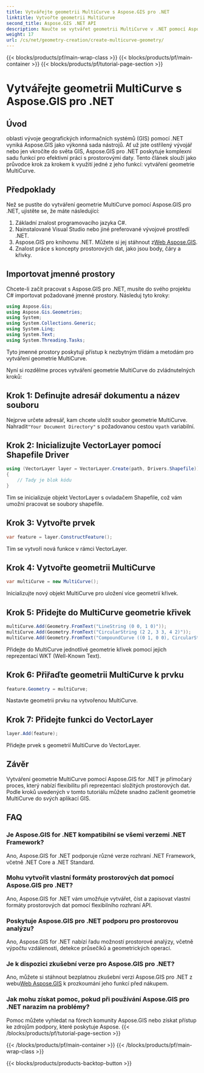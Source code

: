 ```yaml
---
title: Vytvářejte geometrii MultiCurve s Aspose.GIS pro .NET
linktitle: Vytvořte geometrii MultiCurve
second_title: Aspose.GIS .NET API
description: Naučte se vytvářet geometrii MultiCurve v .NET pomocí Aspose.GIS pro efektivní reprezentaci a analýzu prostorových dat.
weight: 17
url: /cs/net/geometry-creation/create-multicurve-geometry/
---
```


{{< blocks/products/pf/main-wrap-class >}}
{{< blocks/products/pf/main-container >}}
{{< blocks/products/pf/tutorial-page-section >}}

# Vytvářejte geometrii MultiCurve s Aspose.GIS pro .NET

## Úvod
oblasti vývoje geografických informačních systémů (GIS) pomocí .NET vyniká Aspose.GIS jako výkonná sada nástrojů. Ať už jste ostřílený vývojář nebo jen vkročíte do světa GIS, Aspose.GIS pro .NET poskytuje komplexní sadu funkcí pro efektivní práci s prostorovými daty. Tento článek slouží jako průvodce krok za krokem k využití jedné z jeho funkcí: vytváření geometrie MultiCurve.
## Předpoklady
Než se pustíte do vytváření geometrie MultiCurve pomocí Aspose.GIS pro .NET, ujistěte se, že máte následující:
1. Základní znalost programovacího jazyka C#.
2. Nainstalované Visual Studio nebo jiné preferované vývojové prostředí .NET.
3.  Aspose.GIS pro knihovnu .NET. Můžete si jej stáhnout z[Web Aspose.GIS](https://releases.aspose.com/gis/net/).
4. Znalost práce s koncepty prostorových dat, jako jsou body, čáry a křivky.

## Importovat jmenné prostory
Chcete-li začít pracovat s Aspose.GIS pro .NET, musíte do svého projektu C# importovat požadované jmenné prostory. Následuj tyto kroky:

```csharp
using Aspose.Gis;
using Aspose.Gis.Geometries;
using System;
using System.Collections.Generic;
using System.Linq;
using System.Text;
using System.Threading.Tasks;
```
Tyto jmenné prostory poskytují přístup k nezbytným třídám a metodám pro vytváření geometrie MultiCurve.

Nyní si rozdělme proces vytváření geometrie MultiCurve do zvládnutelných kroků:
## Krok 1: Definujte adresář dokumentu a název souboru
 Nejprve určete adresář, kam chcete uložit soubor geometrie MultiCurve. Nahradit`"Your Document Directory"` s požadovanou cestou v`path` variabilní.
## Krok 2: Inicializujte VectorLayer pomocí Shapefile Driver
```csharp
using (VectorLayer layer = VectorLayer.Create(path, Drivers.Shapefile))
{
    // Tady je blok kódu
}
```
Tím se inicializuje objekt VectorLayer s ovladačem Shapefile, což vám umožní pracovat se soubory shapefile.
## Krok 3: Vytvořte prvek
```csharp
var feature = layer.ConstructFeature();
```
Tím se vytvoří nová funkce v rámci VectorLayer.
## Krok 4: Vytvořte geometrii MultiCurve
```csharp
var multiCurve = new MultiCurve();
```
Inicializujte nový objekt MultiCurve pro uložení více geometrií křivek.
## Krok 5: Přidejte do MultiCurve geometrie křivek
```csharp
multiCurve.Add(Geometry.FromText("LineString (0 0, 1 0)"));
multiCurve.Add(Geometry.FromText("CircularString (2 2, 3 3, 4 2)"));
multiCurve.Add(Geometry.FromText("CompoundCurve ((0 1, 0 0), CircularString (0 0, 3 3, 6 0))"));
```
Přidejte do MultiCurve jednotlivé geometrie křivek pomocí jejich reprezentací WKT (Well-Known Text).
## Krok 6: Přiřaďte geometrii MultiCurve k prvku
```csharp
feature.Geometry = multiCurve;
```
Nastavte geometrii prvku na vytvořenou MultiCurve.
## Krok 7: Přidejte funkci do VectorLayer
```csharp
layer.Add(feature);
```
Přidejte prvek s geometrií MultiCurve do VectorLayer.

## Závěr
Vytváření geometrie MultiCurve pomocí Aspose.GIS for .NET je přímočarý proces, který nabízí flexibilitu při reprezentaci složitých prostorových dat. Podle kroků uvedených v tomto tutoriálu můžete snadno začlenit geometrie MultiCurve do svých aplikací GIS.
## FAQ
### Je Aspose.GIS for .NET kompatibilní se všemi verzemi .NET Framework?
Ano, Aspose.GIS for .NET podporuje různé verze rozhraní .NET Framework, včetně .NET Core a .NET Standard.
### Mohu vytvořit vlastní formáty prostorových dat pomocí Aspose.GIS pro .NET?
Ano, Aspose.GIS for .NET vám umožňuje vytvářet, číst a zapisovat vlastní formáty prostorových dat pomocí flexibilního rozhraní API.
### Poskytuje Aspose.GIS pro .NET podporu pro prostorovou analýzu?
Ano, Aspose.GIS for .NET nabízí řadu možností prostorové analýzy, včetně výpočtu vzdálenosti, detekce průsečíků a geometrických operací.
### Je k dispozici zkušební verze pro Aspose.GIS pro .NET?
Ano, můžete si stáhnout bezplatnou zkušební verzi Aspose.GIS pro .NET z webu[Web Aspose.GIS](https://releases.aspose.com/gis/net/) k prozkoumání jeho funkcí před nákupem.
### Jak mohu získat pomoc, pokud při používání Aspose.GIS pro .NET narazím na problémy?
Pomoc můžete vyhledat na fórech komunity Aspose.GIS nebo získat přístup ke zdrojům podpory, které poskytuje Aspose.
{{< /blocks/products/pf/tutorial-page-section >}}

{{< /blocks/products/pf/main-container >}}
{{< /blocks/products/pf/main-wrap-class >}}

{{< blocks/products/products-backtop-button >}}

